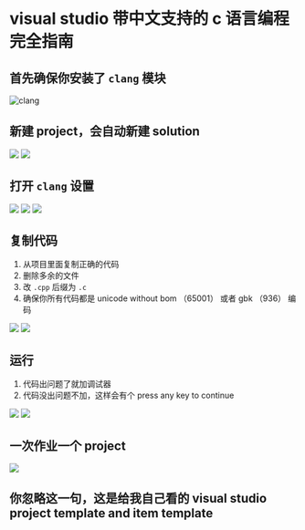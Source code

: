 # visual studio 带中文支持的 c 语言编程完全指南



## 首先确保你安装了 `clang` 模块



![clang](0.png)

## 新建 project，会自动新建 solution

![](1.png)
![](2.png)

## 打开 `clang` 设置

![](3.png)
![](4.png)
![](5.png)

## 复制代码

1. 从项目里面复制正确的代码
2. 删除多余的文件
3. 改 `.cpp` 后缀为 `.c`
4. 确保你所有代码都是 unicode without bom （65001） 或者 gbk （936） 编码

![](6.png)
![](7.png)

## 运行

1. 代码出问题了就加调试器
2. 代码没出问题不加，这样会有个 press any key to continue

![](8.png)
![](9.png)

## 一次作业一个 project

![](10.png)


## 你忽略这一句，这是给我自己看的 visual studio project template and item template

